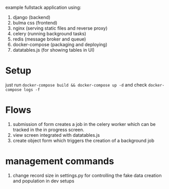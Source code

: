example fullstack application using:
1. django (backend)
1. bulma css (frontend)
1. nginx (serving static files and reverse proxy)
1. celery (running background tasks)
1. redis (message broker and queue)
1. docker-compose (packaging and deploying)
1. datatables.js (for showing tables in UI)

# Setup
just run `docker-compose build && docker-compose up -d` and check `docker-compose logs -f`

# Flows
1. submission of form creates a job in the celery worker which can be tracked in the in progress screen.
1. view screen integrated with datatables.js
1. create object form which triggers the creation of a background job

# management commands
1. change record size in settings.py for controlling the fake data creation and population in dev setups
